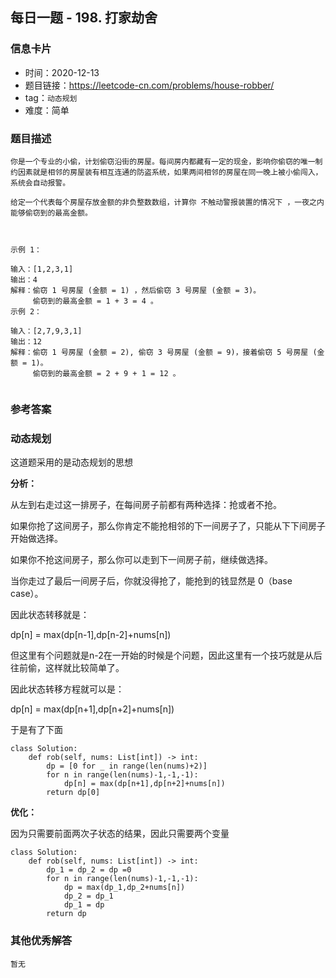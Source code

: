 ## 每日一题 - 198. 打家劫舍

### 信息卡片

- 时间：2020-12-13
- 题目链接：https://leetcode-cn.com/problems/house-robber/
- tag：`动态规划`
- 难度：简单


### 题目描述

```
你是一个专业的小偷，计划偷窃沿街的房屋。每间房内都藏有一定的现金，影响你偷窃的唯一制约因素就是相邻的房屋装有相互连通的防盗系统，如果两间相邻的房屋在同一晚上被小偷闯入，系统会自动报警。

给定一个代表每个房屋存放金额的非负整数数组，计算你 不触动警报装置的情况下 ，一夜之内能够偷窃到的最高金额。

 

示例 1：

输入：[1,2,3,1]
输出：4
解释：偷窃 1 号房屋 (金额 = 1) ，然后偷窃 3 号房屋 (金额 = 3)。
     偷窃到的最高金额 = 1 + 3 = 4 。
示例 2：

输入：[2,7,9,3,1]
输出：12
解释：偷窃 1 号房屋 (金额 = 2), 偷窃 3 号房屋 (金额 = 9)，接着偷窃 5 号房屋 (金额 = 1)。
     偷窃到的最高金额 = 2 + 9 + 1 = 12 。
 
```

### 参考答案

### 动态规划

这道题采用的是动态规划的思想

**分析：**

从左到右走过这一排房子，在每间房子前都有两种选择：抢或者不抢。

如果你抢了这间房子，那么你肯定不能抢相邻的下一间房子了，只能从下下间房子开始做选择。

如果你不抢这间房子，那么你可以走到下一间房子前，继续做选择。

当你走过了最后一间房子后，你就没得抢了，能抢到的钱显然是 0（base case）。


因此状态转移就是：

dp[n] = max(dp[n-1],dp[n-2]+nums[n])

但这里有个问题就是n-2在一开始的时候是个问题，因此这里有一个技巧就是从后往前偷，这样就比较简单了。

因此状态转移方程就可以是：

dp[n] = max(dp[n+1],dp[n+2]+nums[n])

于是有了下面

```
class Solution:
    def rob(self, nums: List[int]) -> int:
        dp = [0 for _ in range(len(nums)+2)]
        for n in range(len(nums)-1,-1,-1):
            dp[n] = max(dp[n+1],dp[n+2]+nums[n])
        return dp[0]
```

**优化：**

因为只需要前面两次子状态的结果，因此只需要两个变量

```
class Solution:
    def rob(self, nums: List[int]) -> int:
        dp_1 = dp_2 = dp =0
        for n in range(len(nums)-1,-1,-1):
            dp = max(dp_1,dp_2+nums[n])
            dp_2 = dp_1
            dp_1 = dp
        return dp
```

### 其他优秀解答

```
暂无
```
 